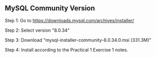 ## MySQL Community Version

Step 1: Go to https://downloads.mysql.com/archives/installer/

Step 2: Select version "8.0.34"

Step 3: Download "mysql-installer-community-8.0.34.0.msi (331.3M)"

Step 4: Install according to the Practical 1 Exercise 1 notes.